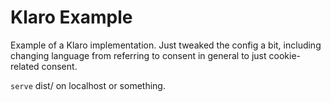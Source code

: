 # Klaro Example
Example of a Klaro implementation. Just tweaked the config a bit, including changing language from referring to consent in general to just cookie-related consent.

```serve``` dist/ on localhost or something.
